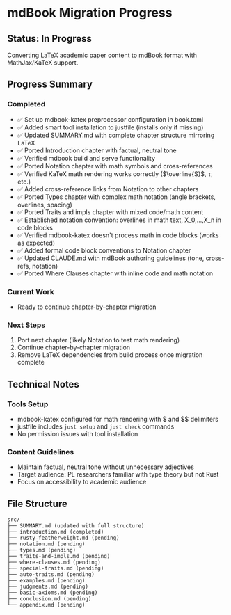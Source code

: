 # mdBook Migration Progress

## Status: In Progress

Converting LaTeX academic paper content to mdBook format with MathJax/KaTeX support.

## Progress Summary

### Completed
- ✅ Set up mdbook-katex preprocessor configuration in book.toml
- ✅ Added smart tool installation to justfile (installs only if missing)
- ✅ Updated SUMMARY.md with complete chapter structure mirroring LaTeX
- ✅ Ported Introduction chapter with factual, neutral tone
- ✅ Verified mdbook build and serve functionality
- ✅ Ported Notation chapter with math symbols and cross-references
- ✅ Verified KaTeX math rendering works correctly ($\overline{S}$, $\tau$, etc.)
- ✅ Added cross-reference links from Notation to other chapters
- ✅ Ported Types chapter with complex math notation (angle brackets, overlines, spacing)
- ✅ Ported Traits and impls chapter with mixed code/math content
- ✅ Established notation convention: overlines in math text, X_0,...,X_n in code blocks
- ✅ Verified mdbook-katex doesn't process math in code blocks (works as expected)
- ✅ Added formal code block conventions to Notation chapter
- ✅ Updated CLAUDE.md with mdBook authoring guidelines (tone, cross-refs, notation)
- ✅ Ported Where Clauses chapter with inline code and math notation

### Current Work
- Ready to continue chapter-by-chapter migration

### Next Steps
1. Port next chapter (likely Notation to test math rendering)
2. Continue chapter-by-chapter migration
3. Remove LaTeX dependencies from build process once migration complete

## Technical Notes

### Tools Setup
- mdbook-katex configured for math rendering with $ and $$ delimiters
- justfile includes `just setup` and `just check` commands
- No permission issues with tool installation

### Content Guidelines
- Maintain factual, neutral tone without unnecessary adjectives
- Target audience: PL researchers familiar with type theory but not Rust
- Focus on accessibility to academic audience

## File Structure
```
src/
├── SUMMARY.md (updated with full structure)
├── introduction.md (completed)
├── rusty-featherweight.md (pending)
├── notation.md (pending)
├── types.md (pending)
├── traits-and-impls.md (pending)
├── where-clauses.md (pending)
├── special-traits.md (pending)
├── auto-traits.md (pending)
├── examples.md (pending)
├── judgments.md (pending)
├── basic-axioms.md (pending)
├── conclusion.md (pending)
└── appendix.md (pending)
```